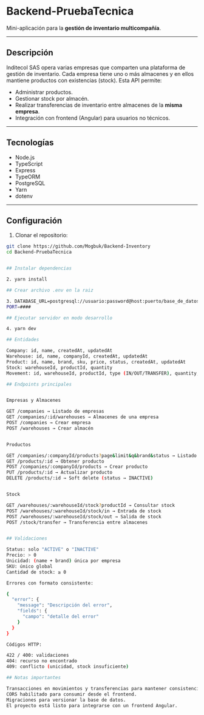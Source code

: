 # Backend-PruebaTecnica

Mini-aplicación para la **gestión de inventario multicompañía**.

---

## Descripción

Inditecol SAS opera varias empresas que comparten una plataforma de gestión de inventario. Cada empresa tiene uno o más almacenes y en ellos mantiene productos con existencias (stock). Esta API permite:

- Administrar productos.
- Gestionar stock por almacén.
- Realizar transferencias de inventario entre almacenes de la **misma empresa**.
- Integración con frontend (Angular) para usuarios no técnicos.

---

## Tecnologías

- Node.js
- TypeScript
- Express
- TypeORM
- PostgreSQL
- Yarn
- dotenv

---

## Configuración

1. Clonar el repositorio:

```bash
git clone https://github.com/Mogbuk/Backend-Inventory
cd Backend-PruebaTecnica


## Instalar dependencias

2. yarn install

## Crear archivo .env en la raiz

3. DATABASE_URL=postgresql://usuario:password@host:puerto/base_de_datos
PORT=####

## Ejecutar servidor en modo desarrollo

4. yarn dev

## Entidades

Company: id, name, createdAt, updatedAt
Warehouse: id, name, companyId, createdAt, updatedAt
Product: id, name, brand, sku, price, status, createdAt, updatedAt
Stock: warehouseId, productId, quantity
Movement: id, warehouseId, productId, type (IN/OUT/TRANSFER), quantity, note, createdAt

## Endpoints principales


Empresas y Almacenes

GET /companies → Listado de empresas
GET /companies/:id/warehouses → Almacenes de una empresa
POST /companies → Crear empresa
POST /warehouses → Crear almacén


Productos

GET /companies/:companyId/products?page&limit&q&brand&status → Listado con filtros
GET /products/:id → Obtener producto
POST /companies/:companyId/products → Crear producto
PUT /products/:id → Actualizar producto
DELETE /products/:id → Soft delete (status → INACTIVE)


Stock

GET /warehouses/:warehouseId/stock?productId → Consultar stock
POST /warehouses/:warehouseId/stock/in → Entrada de stock
POST /warehouses/:warehouseId/stock/out → Salida de stock
POST /stock/transfer → Transferencia entre almacenes


## Validaciones

Status: solo "ACTIVE" o "INACTIVE"
Precio: > 0
Unicidad: (name + brand) única por empresa
SKU: único global
Cantidad de stock: ≥ 0

Errores con formato consistente:

{
  "error": {
    "message": "Descripción del error",
    "fields": {
      "campo": "detalle del error"
    }
  }
}

Códigos HTTP:

422 / 400: validaciones
404: recurso no encontrado
409: conflicto (unicidad, stock insuficiente)

## Notas importantes

Transacciones en movimientos y transferencias para mantener consistencia.
CORS habilitado para consumir desde el frontend.
Migraciones para versionar la base de datos.
El proyecto está listo para integrarse con un frontend Angular.